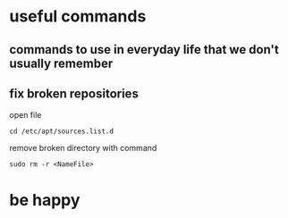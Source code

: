 # useful commands

## commands to use in everyday life that we don't usually remember

## fix broken repositories
  open file
  ```
  cd /etc/apt/sources.list.d
  ```
  remove broken directory with command
  ```
  sudo rm -r <NameFile>
  ```  
# be happy

